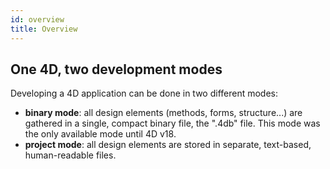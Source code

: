 ```yaml
---
id: overview
title: Overview
---
```


## One 4D, two development modes

Developing a 4D application can be done in two different modes:

- **binary mode**: all design elements (methods, forms, structure...) are gathered in a single, compact binary file, the ".4db" file. This mode was the only available mode until 4D v18.
- **project mode**: all design elements are stored in separate, text-based, human-readable files. 